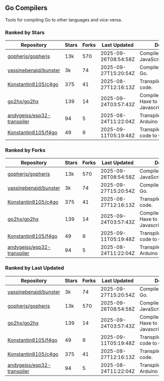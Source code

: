 ## Go Compilers

Tools for compiling Go to other languages and vice-versa.

### Ranked by Stars

| Repository | Stars | Forks | Last Updated | Description | 
|------------|-------|-------|--------------|-------------|
| [gopherjs/gopherjs](https://github.com/gopherjs/gopherjs) | 13k | 570 | 2025-09-26T08:54:58Z |  Compiler from Go to JavaScript. |
| [yassinebenaid/bunster](https://github.com/yassinebenaid/bunster) | 3k | 74 | 2025-09-27T15:20:54Z |  Compile shell scripts to Go. |
| [Konstantin8105/c4go](https://github.com/Konstantin8105/c4go) | 375 | 41 | 2025-08-27T12:16:13Z |  Transpile C code to Go code. |
| [go2hx/go2hx](https://github.com/go2hx/go2hx) | 139 | 14 | 2025-09-24T03:57:43Z |  Compiler from Go to Haxe to Javascript/C++/Java/C#. |
| [andygeiss/esp32-transpiler](https://github.com/andygeiss/esp32-transpiler) | 94 | 5 | 2025-08-24T11:22:04Z |  Transpile Go into Arduino code. |
| [Konstantin8105/f4go](https://github.com/Konstantin8105/f4go) | 49 | 9 | 2025-09-11T05:19:48Z |  Transpile FORTRAN 77 code to Go code. |

### Ranked by Forks

| Repository | Stars | Forks | Last Updated | Description | 
|------------|-------|-------|--------------|-------------|
| [gopherjs/gopherjs](https://github.com/gopherjs/gopherjs) | 13k | 570 | 2025-09-26T08:54:58Z |  Compiler from Go to JavaScript. |
| [yassinebenaid/bunster](https://github.com/yassinebenaid/bunster) | 3k | 74 | 2025-09-27T15:20:54Z |  Compile shell scripts to Go. |
| [Konstantin8105/c4go](https://github.com/Konstantin8105/c4go) | 375 | 41 | 2025-08-27T12:16:13Z |  Transpile C code to Go code. |
| [go2hx/go2hx](https://github.com/go2hx/go2hx) | 139 | 14 | 2025-09-24T03:57:43Z |  Compiler from Go to Haxe to Javascript/C++/Java/C#. |
| [Konstantin8105/f4go](https://github.com/Konstantin8105/f4go) | 49 | 9 | 2025-09-11T05:19:48Z |  Transpile FORTRAN 77 code to Go code. |
| [andygeiss/esp32-transpiler](https://github.com/andygeiss/esp32-transpiler) | 94 | 5 | 2025-08-24T11:22:04Z |  Transpile Go into Arduino code. |

### Ranked by Last Updated

| Repository | Stars | Forks | Last Updated | Description | 
|------------|-------|-------|--------------|-------------|
| [yassinebenaid/bunster](https://github.com/yassinebenaid/bunster) | 3k | 74 | 2025-09-27T15:20:54Z |  Compile shell scripts to Go. |
| [gopherjs/gopherjs](https://github.com/gopherjs/gopherjs) | 13k | 570 | 2025-09-26T08:54:58Z |  Compiler from Go to JavaScript. |
| [go2hx/go2hx](https://github.com/go2hx/go2hx) | 139 | 14 | 2025-09-24T03:57:43Z |  Compiler from Go to Haxe to Javascript/C++/Java/C#. |
| [Konstantin8105/f4go](https://github.com/Konstantin8105/f4go) | 49 | 9 | 2025-09-11T05:19:48Z |  Transpile FORTRAN 77 code to Go code. |
| [Konstantin8105/c4go](https://github.com/Konstantin8105/c4go) | 375 | 41 | 2025-08-27T12:16:13Z |  Transpile C code to Go code. |
| [andygeiss/esp32-transpiler](https://github.com/andygeiss/esp32-transpiler) | 94 | 5 | 2025-08-24T11:22:04Z |  Transpile Go into Arduino code. |

